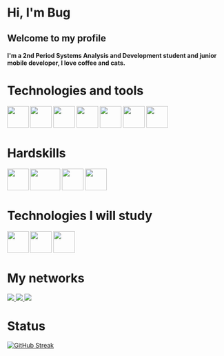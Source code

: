 # Hi, I'm Bug

## Welcome to my profile

#### I'm a 2nd Period Systems Analysis and Development student and junior mobile developer, I love coffee and cats.

# Technologies and tools
<p>
<img src="https://dl2.macupdate.com/images/icons256/51370.png" width="50" height="50" align="left"> 
<img src="https://www.svgrepo.com/show/303175/android-logo.svg" width="50" height="50" >
<img src="https://3.bp.blogspot.com/-VVp3WvJvl84/X0Vu6EjYqDI/AAAAAAAAPjU/ZOMKiUlgfg8ok8DY8Hc-ocOvGdB0z86AgCLcBGAsYHQ/s1600/jetpack%2Bcompose%2Bicon_RGB.png" width="50" height="50" >
<img src="https://git-scm.com/images/logos/downloads/Git-Icon-1788C.png" width="50" height="50">
<img src="https://upload.wikimedia.org/wikipedia/commons/thumb/c/c7/Google_Material_Design_Logo.svg/1024px-Google_Material_Design_Logo.svg.png" width="50" height="50">
<img src="https://upload.wikimedia.org/wikipedia/commons/thumb/6/61/HTML5_logo_and_wordmark.svg/2048px-HTML5_logo_and_wordmark.svg.png" width="50" height="50">
<img src="https://upload.wikimedia.org/wikipedia/commons/thumb/d/d5/CSS3_logo_and_wordmark.svg/340px-CSS3_logo_and_wordmark.svg.png" width="50" height="50">
</p>



# Hardskills
<p>
<img src="https://upload.wikimedia.org/wikipedia/commons/thumb/0/06/Kotlin_Icon.svg/2048px-Kotlin_Icon.svg.png" width="50" height="50" align="left">
<img src="https://cdn.freebiesupply.com/logos/thumbs/2x/java-logo.png" width="70" height="50">
<img src="https://vuejs.org/images/logo.png" width="50" height="50">
<img src="https://upload.wikimedia.org/wikipedia/commons/thumb/9/99/Unofficial_JavaScript_logo_2.svg/800px-Unofficial_JavaScript_logo_2.svg.png" width="50" height="50">
</p>


# Technologies I will study
<p>
<img src="https://cdn-icons-png.flaticon.com/512/5968/5968371.png" width="50" height="50" align="left">
<img src="https://static-00.iconduck.com/assets.00/flutter-icon-1651x2048-kopq1sul.png" width="50" height="50">
<img src="https://upload.wikimedia.org/wikipedia/commons/thumb/a/a7/React-icon.svg/2300px-React-icon.svg.png" width="50" height="50">
</p>

# My networks
<a href="https://www.instagram.com/cybeerbug" alt="Instagram" target="_blank">
  <img src="https://img.shields.io/badge/Instagram-000?style=for-the-badge&logo=instagram">  
</a>
<a href="https://www.linkedin.com/in/cybeerbug/" alt="LinkedIn"
target="_blank">
<img src="https://img.shields.io/badge/LinkedIn-000?style=for-the-badge&logo=linkedin&logoColor=0E76A8">
</a>
<a href="https://twitter.com/cybeerbug" alt="Twitter"
target="_blank">
<img src="https://img.shields.io/badge/Twitter-000?style=for-the-badge&logo=twitter">
</a>


# Status

[![GitHub Streak](https://streak-stats.demolab.com/?user=cybeerbug&theme=black-ice&background=000&border=30A3DC&dates=FFF)](https://git.io/streak-stats)


